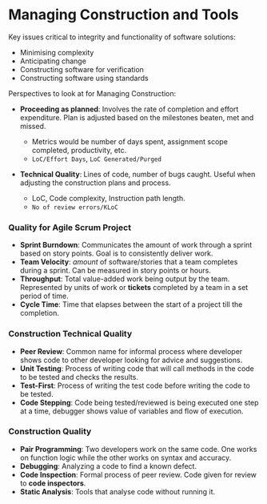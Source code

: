 # Managing Construction and Tools

Key issues critical to integrity and functionality of software solutions:

- Minimising complexity
- Anticipating change
- Constructing software for verification
- Constructing software using standards

Perspectives to look at for Managing Construction:

- **Proceeding as planned**: Involves the rate of completion and effort expenditure. Plan is adjusted based on the milestones beaten, met and missed.

    - Metrics would be number of days spent, assignment scope completed, productivity, etc.
    - `LoC/Effort Days`, `LoC Generated/Purged`

- **Technical Quality**: Lines of code, number of bugs caught. Useful when adjusting the construction plans and process.

    - LoC, Code complexity, Instruction path length.
    - `No of review errors/KLoC`

### Quality for Agile Scrum Project

- **Sprint Burndown**: Communicates the amount of work through a sprint based on story points. Goal is to consistently deliver work.
- **Team Velocity**: *amount* of software/stories that a team completes during a sprint. Can be measured in story points or hours.
- **Throughput**: Total value-added work being output by the team. Represented by units of work or **tickets** completed by a team in a set period of time.
- **Cycle Time**: Time that elapses between the start of a project till the completion.

### Construction Technical Quality

- **Peer Review**: Common name for informal process where developer shows code to other developer looking for advice and suggestions.
- **Unit Testing**: Process of writing code that will call methods in the code to be tested and checks the results.
- **Test-First**: Process of writing the test code before writing the code to be tested. 
- **Code Stepping**: Code being tested/reviewed is being executed one step at a time, debugger shows value of variables and flow of execution.

### Construction Quality

- **Pair Programming**: Two developers work on the same code. One works on function logic while the other works on syntax and accuracy.
- **Debugging**: Analyzing a code to find a known defect.
- **Code Inspection**: Formal process of peer review. Code given for review to **code inspectors**.
- **Static Analysis**: Tools that analyse code without running it.



